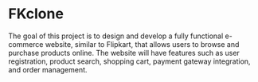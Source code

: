 # FKclone
The goal of this project is to design and develop a fully functional e-commerce website, similar to Flipkart, that allows users to browse and purchase products online. The website will have features such as user registration, product search, shopping cart, payment gateway integration, and order management.

